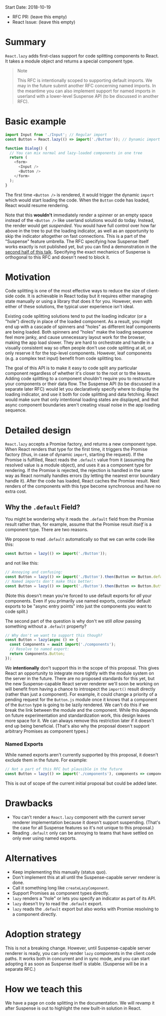 
Start Date: 2018-10-19
- RFC PR: (leave this empty)
- React Issue: (leave this empty)

# Summary

`React.lazy` adds first-class support for code splitting components to React. It takes a module object and returns a special component type.

>Note
>
>This RFC is intentionally scoped to supporting default imports. We may in the future submit another RFC concerning named imports. In the meantime you can also implement support for named imports in userland with a lower-level Suspense API (to be discussed in another RFC).

# Basic example

```js 
import Input from './Input'; // Regular import
const Button = React.lazy(() => import('./Button')); // Dynamic import

function Dialog() {
  // You can mix normal and lazy-loaded components in one tree
  return (
    <form>
      <Input />
      <Button />
    </form>
  );
}
```

The first time `<Button />` is rendered, it would trigger the dynamic `import` which would start loading the code. When the `Button` code has loaded, React would resume rendering.

Note that this **wouldn't** immediately render a spinner or an empty space instead of the `<Button />` like userland solutions would do today. Instead, the render would get *suspended*. You would have full control over how far above in the tree to put the loading indicator, as well as an opportunity to skip the indicator altogether on fast connections. This is a part of the "Suspense" feature umbrella. The RFC specifying how Suspense itself works exactly is not published yet, but you can find a demonstration in the [second half of this talk](https://reactjs.org/blog/2018/03/01/sneak-peek-beyond-react-16.html). Specifying the exact mechanics of Suspense is orthogonal to this RFC and doesn't need to block it.

# Motivation

Code splitting is one of the most effective ways to reduce the size of client-side code. It is achievable in React today but it requires either managing state manually or using a library that does it for you. However, even with either of these solutions, the typical user experience isn't ideal.

Existing code splitting solutions tend to put the loading indicator (or a "hole") directly in place of the loaded component. As a result, you might end up with a cascade of spinners and "holes" as different leaf components are being loaded. Both spinners and "holes" make the loading sequence feel more janky, and cause unnecessary layout work for the browser, making the app load slower. They are hard to orchestrate and handle in a visually consistent way so often people don't use code splitting at all, or only reserve it for the top-level components. However, leaf components (e.g. a complex text input) benefit from code splitting too.

The goal of this API is to make it easy to code split any particular component regardless of whether it's closer to the root or to the leaves. Adding code splitting to a component shouldn't require you to restructure your components or their data flow. The Suspense API (to be discussed in a separate later RFC) would let you declaratively specify where to display the loading indicator, and use it both for code splitting and data fetching. React would make sure that only intentional loading states are displayed, and that async component boundaries aren't creating visual noise in the app loading sequence.

# Detailed design

`React.lazy` accepts a Promise factory, and returns a new component type. When React renders that type for the first time, it triggers the Promise factory (thus, in case of dynamic `import`, starting the request). If the Promise is fulfilled, React reads the `.default` value from it (assuming the resolved value is a module object), and uses it as a component type for rendering. If the Promise is rejected, the rejection is handled in the same way as React normally handles errors (by letting the nearest error boundary handle it). After the code has loaded, React caches the Promise result. Next renders of the components with this type become synchronous and have no extra cost.

## Why the `.default` Field?

You might be wondering why it reads the `.default` field from the Promise result rather than, for example, assume that the Promise result _itself_ is a component type. There are two reasons.

We propose to read `.default` automatically so that we can write code like this:

```js
const Button = lazy(() => import('./Button'));
```

and not like this:

```js
// Annoying and confusing:
const Button = lazy(() => import('./Button').then(Button => Button.default));
// Named imports don't make this better:
const Button = lazy(() => import('./Button').then(Button => Button.Button));
```

(Note this doesn't mean you're forced to use default exports for *all* your components. Even if you primarily use named exports, consider default exports to be "async entry points" into just the components you want to code split.)

The second part of the question is why don't we still _allow_ passing something without a `.default` property?

```js
// Why don't we want to support this though?
const Button = lazy(async () => {
  const Components = await import('./components');
  // Resolve to named export:
  return Components.Button;
});
```

We **intentionally** don't support this in the scope of this proposal. This gives React an opportunity to integrate more tightly with the module system on the server in the future. There are no proposed standards for this yet, but the new Suspense-capable React server renderer we'll soon be working on will benefit from having a chance to introspect the `import()` result directly (rather than just a component). For example, it could change a priority of a pending request for the `Button.js` module once it knows that a component of the `Button` type is going to be lazily rendered. We can't do this if we break the link between the module and the component. While this depends on future experimentation and standardization work, this design leaves more space for it. We can always remove this restriction later if it doesn't end up being beneficial. (That's also why the proposal doesn't support arbitrary Promises as component types.)

### Named Exports

While named exports aren't currently supported by this proposal, it doesn't exclude them in the future. For example:

```js
// Not a part of this RFC but plausible in the future
const Button = lazy(() => import('./components'), components => components.Button);
```

This is out of scope of the current initial proposal but could be added later.

# Drawbacks

* You can't render a `React.lazy` component with the current server renderer implementation because it doesn't support suspending. (That's the case for all Suspense features so it's not unique to this proposal.)
* Reading `.default` only can be annoying to teams that have settled on only ever using named exports.

# Alternatives

* Keep implementing this manually (status quo).
* Don't implement this at all until the Suspense-capable server renderer is done.
* Call it something long like `createLazyComponent`.
* Support Promises as component types directly.
* `lazy` renders a "hole" or lets you specify an indicator as part of its API.
* `lazy` doesn't try to read the `.default` export.
* `lazy` reads the `.default` export but also works with Promise resolving to a component directly.

# Adoption strategy

This is not a breaking change. However, until Suspense-capable server renderer is ready, you can only render `lazy` components in the client code paths. It works both in concurrent and in sync mode, and you can start adopting it as soon as Suspense itself is stable. (Suspense will be in a separate RFC.)

# How we teach this

We have a page on code splitting in the documentation. We will revamp it after Suspense is out to highlight the new built-in solution in React.
